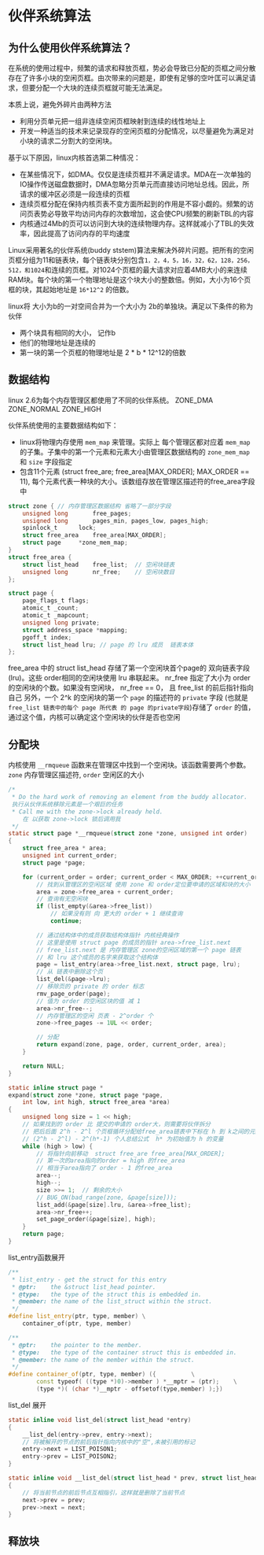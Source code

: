 # 伙伴系统算法

## 为什么使用伙伴系统算法？

在系统的使用过程中，频繁的请求和释放页框，势必会导致已分配的页框之间分散存在了许多小块的空闲页框。由次带来的问题是，即使有足够的空叶匡可以满足请求，但要分配一个大块的连续页框就可能无法满足。

本质上说，避免外碎片由两种方法
- 利用分页单元把一组非连续空闲页框映射到连续的线性地址上
- 开发一种适当的技术来记录现存的空闲页框的分配情况，以尽量避免为满足对小块的请求二分割大的空闲块。

基于以下原因，linux内核首选第二种情况：
- 在某些情况下，如DMA。仅仅是连续页框并不满足请求。MDA在一次单独的IO操作传送磁盘数据时，DMA忽略分页单元而直接访问地址总线。因此，所请求的缓冲区必须是一段连续的页框
- 连续页框分配在保持内核页表不变方面所起到的作用是不容小觑的。频繁的访问页表势必导致平均访问内存的次数增加，这会使CPU频繁的刷新TBL的内容
- 内核通过4Mb的页可以访问到大块的连续物理内存。这样就减小了TBL的失效率，因此提高了访问内存的平均速度

Linux采用著名的伙伴系统(buddy ststem)算法来解决外碎片问题。把所有的空闲页框分组为11和链表块，每个链表块分别包含`1，2，4，5，16，32，62，128，256，512，和1024`和连续的页框。对1024个页框的最大请求对应着4MB大小的来连续RAM块。每个块的第一个物理地址是这个块大小的整数倍。例如，大小为16个页框的块，其起始地址是 `16*12^2` 的倍数。

linux将 大小为b的一对空间合并为一个大小为 2b的单独块。满足以下条件的称为 伙伴
- 两个块具有相同的大小， 记作b
- 他们的物理地址是连续的
- 第一块的第一个页框的物理地址是 2 * b * 12^12的倍数

## 数据结构

linux 2.6为每个内存管理区都使用了不同的伙伴系统。 ZONE_DMA ZONE_NORMAL ZONE_HIGH

伙伴系统使用的主要数据结构如下：
- linux将物理内存使用 `mem_map` 来管理。实际上 每个管理区都对应着 `mem_map` 的子集。子集中的第一个元素和元素大小由管理区数据结构的 `zone_mem_map` 和 `size` 字段指定
- 包含11个元素 (struct free_are; free_area[MAX_ORDER]; MAX_ORDER == 11), 每个元素代表一种块的大小。该数组存放在管理区描述符的free_area字段中

```c
struct zone { // 内存管理区数据结构 省略了一部分字段
	unsigned long		free_pages;
	unsigned long		pages_min, pages_low, pages_high;
	spinlock_t		lock;
	struct free_area	free_area[MAX_ORDER];
	struct page		*zone_mem_map;
}
struct free_area {
	struct list_head	free_list;  // 空闲块链表
	unsigned long		nr_free;    // 空闲块数目
};

struct page {
	page_flags_t flags;			
	atomic_t _count;		
	atomic_t _mapcount;	
	unsigned long private;		
	struct address_space *mapping;	
	pgoff_t index;		
	struct list_head lru; // page 的 lru 成员	链表本体	
};
```
free_area 中的 struct list_head 存储了第一个空闲块首个page的 双向链表字段(lru)。这些 order相同的空闲块使用 lru 串联起来。
nr_free 指定了大小为 order 的空闲块的个数。如果没有空闲块， nr_free == 0， 且 free_list 的前后指针指向自己
另外，一个 2^k 的空闲块的第一个 `page` 的描述符的 `private` 字段  (也就是`free_list 链表中的每个 page 所代表 的 page 的private字段`)存储了 `order` 的值，通过这个值，内核可以确定这个空闲块的伙伴是否也空闲

## 分配块

内核使用 `__rmqueue` 函数来在管理区中找到一个空闲块。该函数需要两个参数。`zone` 内存管理区描述符, `order` 空闲区的大小

```c
/* 
 * Do the hard work of removing an element from the buddy allocator.
 执行从伙伴系统移除元素是一个艰巨的任务
 * Call me with the zone->lock already held.
    在 以获取 zone->lock 锁后调用我
 */
static struct page *__rmqueue(struct zone *zone, unsigned int order)
{
	struct free_area * area;
	unsigned int current_order;
	struct page *page;

	for (current_order = order; current_order < MAX_ORDER; ++current_order) {
        // 找到从管理区的空闲区域 使用 zone 和 order定位要申请的区域和块的大小
		area = zone->free_area + current_order;
        // 查询有无空闲块
		if (list_empty(&area->free_list))
            // 如果没有则 向 更大的 order + 1 继续查询
			continue;

        // 通过结构体中的成员获取结构体指针 内核经典操作
        // 这里是使用 struct page 的成员的指针 area->free_list.next 
        // free_list.next 是 内存管理区 zone的空闲区域的第一个 page 链表
        // 和 lru 这个成员的名字来获取这个结构体
		page = list_entry(area->free_list.next, struct page, lru);
        // 从 链表中删除这个页
		list_del(&page->lru);
        // 移除页的 private 的 order 标志
		rmv_page_order(page);
        // 值为 order 的空闲区块的值 减 1
		area->nr_free--;
        // 内存管理区的空闲 页表 - 2^order 个
		zone->free_pages -= 1UL << order;

        // 分配
		return expand(zone, page, order, current_order, area);
	}

	return NULL;
}

static inline struct page *
expand(struct zone *zone, struct page *page,
 	int low, int high, struct free_area *area)
{
	unsigned long size = 1 << high;
    // 如果找到的 order 比 提交的申请的 order大，则需要将伙伴拆分 
    // 把后后面 2^h - 2^l 个页框循环分配给free_area链表中下标在 h 到 k之间的元素
	// (2^h - 2^l) - 2^(h*-1) 个人总结公式  h* 为初始值为 h 的变量
	while (high > low) {
		// 将指针向前移动  struct free_are free_area[MAX_ORDER]; 
		// 第一次的area指向的order = high 的free_area 
		// 相当于area指向了 order - 1 的free_area
		area--;  
		high--;
		size >>= 1;  // 剩余的大小
		// BUG_ON(bad_range(zone, &page[size]));
		list_add(&page[size].lru, &area->free_list);
		area->nr_free++;
		set_page_order(&page[size], high);
	}
	return page;
}
```


list_entry函数展开
```cpp
/**
 * list_entry - get the struct for this entry
 * @ptr:	the &struct list_head pointer.
 * @type:	the type of the struct this is embedded in.
 * @member:	the name of the list_struct within the struct.
 */
#define list_entry(ptr, type, member) \
	container_of(ptr, type, member)

/**
 * @ptr:	the pointer to the member.
 * @type:	the type of the container struct this is embedded in.
 * @member:	the name of the member within the struct.
 */
#define container_of(ptr, type, member) ({			\
        const typeof( ((type *)0)->member ) *__mptr = (ptr);	\
        (type *)( (char *)__mptr - offsetof(type,member) );})  
```

list_del 展开
```c
static inline void list_del(struct list_head *entry)
{
	__list_del(entry->prev, entry->next);
    // 将被解开的节点的前后指针指向内核中的"空",未被引用的标记
	entry->next = LIST_POISON1;
	entry->prev = LIST_POISON2;
}

static inline void __list_del(struct list_head * prev, struct list_head * next)
{
    // 将当前节点的前后节点互相指引，这样就是删除了当前节点
	next->prev = prev;
	prev->next = next;
}
```


## 释放块